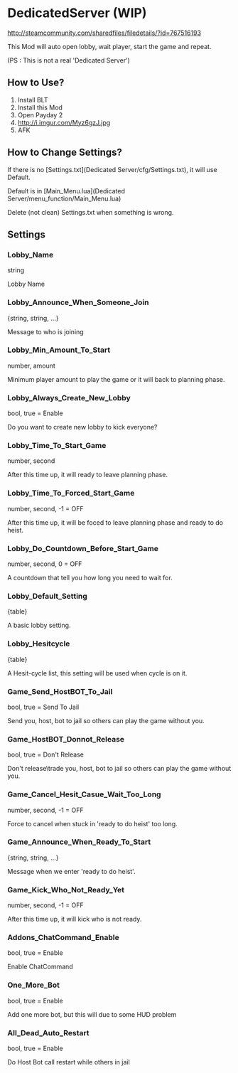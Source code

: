 # DedicatedServer (WIP)

http://steamcommunity.com/sharedfiles/filedetails/?id=767516193

This Mod will auto open lobby, wait player, start the game and repeat.

(PS : This is not a real 'Dedicated Server')

## How to Use?
1. Install BLT
2. Install this Mod
3. Open Payday 2
4. http://i.imgur.com/Myz6gzJ.jpg
5. AFK

## How to Change Settings?

If there is no [Settings.txt](Dedicated Server/cfg/Settings.txt), it will use Default.

Default is in [Main_Menu.lua](Dedicated Server/menu_function/Main_Menu.lua)

Delete (not clean) Settings.txt when something is wrong.

## Settings
### Lobby_Name
string

Lobby Name

### Lobby_Announce_When_Someone_Join
{string, string, ...}

Message to who is joining

### Lobby_Min_Amount_To_Start
number, amount

Minimum player amount to play the game or it will back to planning phase.

### Lobby_Always_Create_New_Lobby
bool, true = Enable

Do you want to create new lobby to kick everyone?

### Lobby_Time_To_Start_Game
number, second

After this time up, it will ready to leave planning phase.

### Lobby_Time_To_Forced_Start_Game
number, second, -1 = OFF

After this time up, it will be foced to leave planning phase and ready to do heist.

### Lobby_Do_Countdown_Before_Start_Game
number, second, 0 = OFF

A countdown that tell you how long you need to wait for.

### Lobby_Default_Setting
{table}

A basic lobby setting.

### Lobby_Hesitcycle
{table}

A Hesit-cycle list, this setting will be used when cycle is on it.

### Game_Send_HostBOT_To_Jail
bool, true = Send To Jail

Send you, host, bot to jail so others can play the game without you.

### Game_HostBOT_Donnot_Release
bool, true = Don't Release

Don't release\trade you, host, bot to jail so others can play the game without you.

### Game_Cancel_Hesit_Casue_Wait_Too_Long
number, second, -1 = OFF

Force to cancel when stuck in 'ready to do heist' too long.

### Game_Announce_When_Ready_To_Start
{string, string, ...}

Message when we enter 'ready to do heist'.

### Game_Kick_Who_Not_Ready_Yet
number, second, -1 = OFF

After this time up, it will kick who is not ready.

### Addons_ChatCommand_Enable
bool, true = Enable

Enable ChatCommand

### One_More_Bot
bool, true = Enable

Add one more bot, but this will due to some HUD problem

### All_Dead_Auto_Restart
bool, true = Enable

Do Host Bot call restart while others in jail
